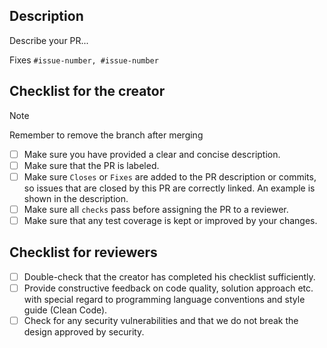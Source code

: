 ## Description

Describe your PR...

Fixes `#issue-number, #issue-number`

## Checklist for the creator

> [!NOTE]
> Remember to remove the branch after merging

- [ ] Make sure you have provided a clear and concise description.
- [ ] Make sure that the PR is labeled.
- [ ] Make sure `Closes` or `Fixes` are added to the PR description or commits, so issues that are closed by this PR are correctly linked. An example is shown in the description.
- [ ] Make sure all `checks` pass before assigning the PR to a reviewer.
- [ ] Make sure that any test coverage is kept or improved by your changes.

## Checklist for reviewers

- [ ] Double-check that the creator has completed his checklist sufficiently.
- [ ] Provide constructive feedback on code quality, solution approach etc. with special regard to programming language conventions and style guide (Clean Code).
- [ ] Check for any security vulnerabilities and that we do not break the design approved by security.
